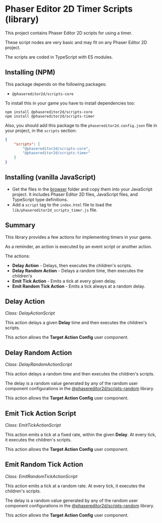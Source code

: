 # Phaser Editor 2D Timer Scripts (library)

This project contains Phaser Editor 2D scripts for using a timer.

These script nodes are very basic and may fit on any Phaser Editor 2D project.

The scripts are coded in TypeScript with ES modules.

## Installing (NPM)

This package depends on the following packages:

- `@phasereditor2d/scripts-core`

To install this in your game you have to install dependencies too:

```
npm install @phasereditor2d/scripts-core
npm install @phasereditor2d/scripts-timer
```

Also, you should add this package to the `phasereditor2d.config.json` file in your project, in the `scripts` section:

```json
{
    "scripts": [
        "@phasereditor2d/scripts-core",
        "@phasereditor2d/scripts-timer"
    ]
}
```

## Installing (vanilla JavaScript)

* Get the files in the [browser](./browser/) folder and copy them into your JavaScript project. It includes Phaser Editor 2D files, JavaScript files, and TypeScript type definitions.
* Add a `script` tag to the `index.html` file to load the `lib/phasereditor2d_scripts_timer.js` file.

## Summary

This library provides a few actions for implementing timers in your game. 

As a reminder, an action is executed by an event script or another action.

The actions:

* **Delay Action** - Delays, then executes the children's scripts.
* **Delay Random Action** - Delays a random time, then executes the children's
* **Emit Tick Action** - Emits a tick at every given delay.
* **Emit Random Tick Action** - Emits a tick always at a random delay.

## Delay Action

*Class: DelayActionScript*

This action delays a given **Delay** time and then executes the children's scripts.

This action allows the **Target Action Config** user component.

## Delay Random Action

*Class: DelayRandomActionScript*

This action delays a random time and then executes the children's scripts.

The delay is a random value generated by any of the random user component configurations in the [@phasereditor2d/scripts-random](https://github.com/PhaserEditor2D/phasereditor2d-scripts-random) library.


This action allows the **Target Action Config** user component.

## Emit Tick Action Script

*Class: EmitTickActionScript*

This action emits a tick at a fixed rate, within the given **Delay**. At every tick, it executes the children's scripts.

This action allows the **Target Action Config** user component.

## Emit Random Tick Action

*Class: EmitRandomTickActionScript*

This action emits a tick at a random rate. At every tick, it executes the children's scripts.

The delay is a random value generated by any of the random user component configurations in the [@phasereditor2d/scripts-random](https://github.com/PhaserEditor2D/phasereditor2d-scripts-random) library.

This action allows the **Target Action Config** user component.